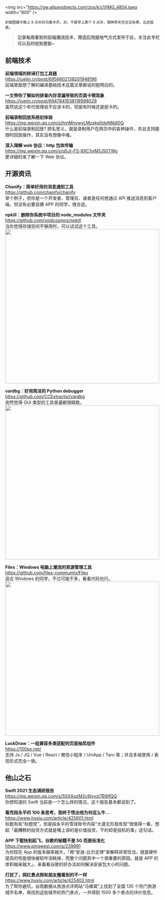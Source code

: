 <img src="https://gw.alipayobjects.com/zos/k/c1/IMG_4854.jpeg width="800" />  

<small>封面图摄于晚上 9 点半的乌鲁木齐，对，不是早上那个 9 点半，很神奇天完全没有黑，云还挺美。</small>  

> **记录每周看到的前端潮流技术，筛选后用接地气方式发布于此，关注此专栏可以及时收到更新~**  

## 前端技术

**前端领域的转译打包工具链**  
<https://juejin.cn/post/6956602138201948196>  
前端里面想了解的编译基础技术这篇文章都说的挺明白的。

**一文带你了解如何排查内存泄漏导致的页面卡顿现象**  
<https://juejin.cn/post/6947841638118998029>  
虽然说这个年代按理说不应该卡的，但是有时候还是挺卡的。

**前端录制回放系统初体验**  
<https://mp.weixin.qq.com/s/hmMnvwyLMzxkg0dqNNdI0Q>  
什么是前端录制回放? 顾名思义，就是录制用户在网页中的各种操作，并且支持能随时回放操作，其实没有想像中难。

**深入理解 web 协议：http 包体传输**  
<https://mp.weixin.qq.com/s/q5Jr-FS-8XC1ojM1J50TWg>  
更详细的来了解一下 Web 协议。

## 开源资讯

**Chanify：简单好用的消息通知工具**  
<https://github.com/chanify/chanify>  
举个例子，但你是一个开发者、管理员、或者是任何想通过 API 推送消息到客户端，但没有必要自建 APP 的同学，很合适。

**npkill：删除你系统中项目的 node_modules 文件夹**  
<https://github.com/voidcosmos/npkill>  
当你觉得存储空间不够用时，可以试试这个工具。  
<img src="https://cdn.fliggy.com/upic/vlDnQv.gif" width=500/>  

**vardbg：好用简洁的 Python debugger**  
<https://github.com/CCExtractor/vardbg>  
突然觉得 GUI 类型的工具普遍都很精致。  
<img src="https://cdn.fliggy.com/upic/WVTTxD.gif" width=500/>  

**Files：Windows 电脑上潮流的资源管理工具**  
<https://github.com/files-community/Files>  
适合 Windows 的同学，不过可能不多，看看代码也行。  
<img src="https://cdn.fliggy.com/upic/ndBwTm.jpg" width=500/>  

**LuckDraw：一组兼容多类适配的页面抽奖组件**  
<https://100px.net/>  
支持 Js / JQ / Vue / React / 微信小程序 / UniApp / Taro 等；并且多端使用 / 表现形式完全一致。

## 他山之石

**Swift 2021 生态调研报告**  
<https://mp.weixin.qq.com/s/5SXAozM2c6Ivyzl7B9IfQQ>  
你想知道的 Swift 当前是一个怎么样的情况，这个报告基本都说到了。

**看完段永平的 100 条思考，我终于悟出他为何这么牛…**  
<https://www.huxiu.com/article/425601.html>  
标题有些“标题党”，但是段永平的雪球账号内容“大道无形我有型”很值得一看，想起「最糟糕的投资方式就是嘴上讲的是价值投资，干的却是投机的事」这句话。

**APP 下载快到起飞，谷歌的秘籍不是 5G 而是标准化**  
<https://www.pingwest.com/a/239991>  
为何现在 App 的版本越来越大，「用“安迪-比尔定律”来解释非常恰当，就是硬件提高的性能很快被软件消耗掉，而整个问题其中一个很重要的原因，就是 APP 的体积越来越大」，来看看谷歌的好办法如何解决安装包大小的问题。

**打扰了，网红景点照和朋友圈看到的不一样**  
<https://www.huxiu.com/article/425402.html>  
为了帮你避坑，谷雨数据从旅游点评网站“马蜂窝”上找到了全国 135 个热门旅游城市名单，再找到这些城市的热门景点，一共得到 1500 多个景点的评价信息。
